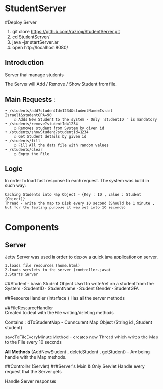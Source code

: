 # StudentServer


#Deploy Server

1. git clone https://github.com/razrog/StudentServer.git
2. cd StudentServer/ 
3. java -jar startServer.jar 
3. open http://localhost:8080/ 

## Introduction
Server that manage students

The Server will Add / Remove / Show  Student from file. 

## Main Requests : 
	• /students/add?studentId=1234&studentName=Israel Israeli&studentGPA=90 
		○ Adds New Student to the system - Only 'studentID ' is mandatory
	• /students/remove?studentId=1234
		○ Removes student from System by given id
	• /students/showStudent?studentId=1234
		○ Get Student details by given id
	• /students/fill 
		○ Fill All the data file with random values
	• /students/clear
		○ Empty the File

## Logic 
In order to load fast response to each request. The system was build in such way: 

	Caching Students into Map Object - {Key : ID , Value : Student (Object)}
	Thread - write the map to Disk every 10 second (Should be 1 minute , but for the testing purpose it was set into 10 seconds)

# Components
## Server 
 Jetty Server was used in order to deploy a quick java application on server. 
 
	1.loads file resources (home.html)
	2.loads servlets to the server (controller.java) 
	3.Starts Server 
	
##Student - basic Student Object
Used to write/return a student from the System
	· StudentID
	· StudentName
	· Student Gender
	· StudentGPA

##ResourceHandler (interface ) 
Has all the server methods 

##FileResourceHandler  
Created to deal with the File writing/deleting methods

Contains : idToStudentMap - Cunncurent Map Object (String id , Student student)

saveToFileEveryMinute  Method - creates new Thread which writes the Map to the File every 10 seconds

**All Methods** (AddNewStudent , deleteStudent , getStudent) - Are being handle with the Map methods.  


##Controller (Servlet) 
###Server's Main & Only Servlet
Handle every request that the Server gets 

Handle Server responses
